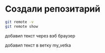 # Создали репозитарий

```sh
git remote -v
git remote show
```

добавил текст через вэб браузер

добавил текст в ветку my_vetka
